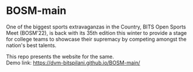 # BOSM-main

One of the biggest sports extravaganzas in the Country, BITS Open Sports Meet (BOSM'22), is back with its 35th edition this winter to provide a stage for college teams to showcase their supremacy by competing amongst the nation's best talents.

This repo presents the website for the same. <br>
Demo link: https://dvm-bitspilani.github.io/BOSM-main/